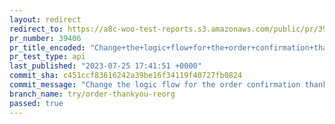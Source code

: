 ```yaml
---
layout: redirect
redirect_to: https://a8c-woo-test-reports.s3.amazonaws.com/public/pr/39406/api/index.html
pr_number: 39406
pr_title_encoded: "Change+the+logic+flow+for+the+order+confirmation+thankyou+screen"
pr_test_type: api
last_published: "2023-07-25 17:41:51 +0000"
commit_sha: c451ccf83616242a39be16f34119f40727fb0824
commit_message: "Change the logic flow for the order confirmation thankyou screen"
branch_name: try/order-thankyou-reorg
passed: true
---
```

